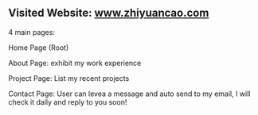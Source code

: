 ## Visited Website: www.zhiyuancao.com

4 main pages:

  Home Page (Root)
  
  About Page: exhibit my work experience 
  
  Project Page: List my recent projects
  
  Contact Page: User can levea a message and auto send to my email, I will check it daily and reply to you soon!
